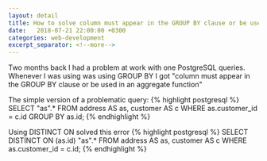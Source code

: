```yaml
---
layout: detail
title: How to solve column must appear in the GROUP BY clause or be used in an aggregate function
date:   2018-07-21 22:00:00 +0300
categories: web-development
excerpt_separator: <!--more-->
---
```

Two months back I had a problem at work with one PostgreSQL queries. Whenever I was using was using GROUP BY I got "column must appear in the GROUP BY clause or be used in an aggregate function"

<!--more-->

The simple version of a problematic query:
{% highlight postgresql %}
    SELECT "as".* FROM address AS as, customer AS c WHERE as.customer_id = c.id GROUP BY as.id;
{% endhighlight %}

Using DISTINCT ON solved this error
{% highlight postgresql %}
    SELECT DISTINCT ON (as.id) "as".* FROM address AS as, customer AS c WHERE as.customer_id = c.id;
{% endhighlight %}